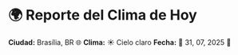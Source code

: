 # 🌍 Reporte del Clima de Hoy

**Ciudad:** Brasília, BR 🌐
**Clima:** ☀️ Cielo claro
**Fecha:** 📅 31, 07, 2025 🚀
